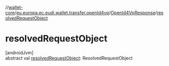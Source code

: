 //[wallet-core](../../../index.md)/[eu.europa.ec.eudi.wallet.transfer.openId4vp](../index.md)/[OpenId4VpResponse](index.md)/[resolvedRequestObject](resolved-request-object.md)

# resolvedRequestObject

[androidJvm]\
abstract val [resolvedRequestObject](resolved-request-object.md): ResolvedRequestObject
